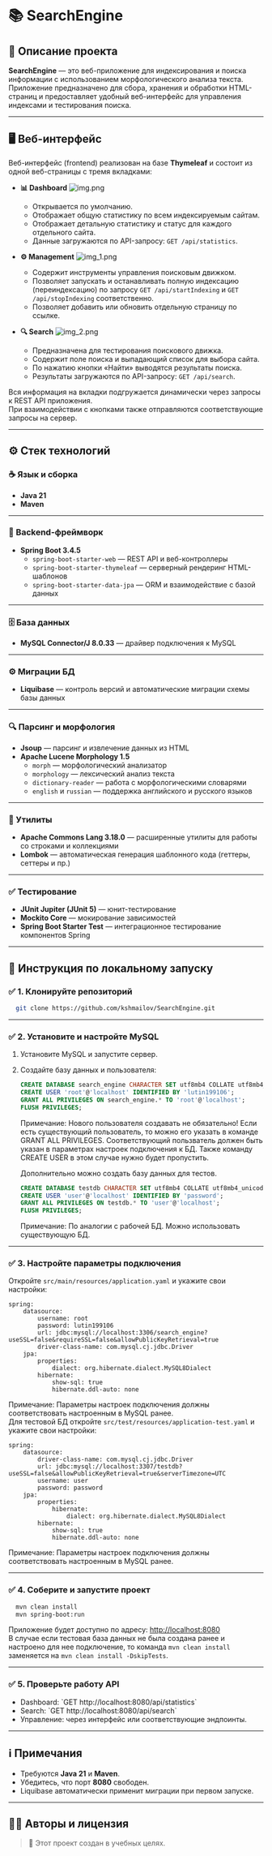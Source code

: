 # 📚 SearchEngine

## 📌 Описание проекта

**SearchEngine** — это веб-приложение для индексирования и поиска информации с использованием морфологического анализа текста.  
Приложение предназначено для сбора, хранения и обработки HTML-страниц и предоставляет удобный веб-интерфейс для управления индексами и тестирования поиска.

---

## 🖥️ Веб-интерфейс

Веб-интерфейс (frontend) реализован на базе **Thymeleaf** и состоит из одной веб-страницы с тремя вкладками:

- **📊 Dashboard**
![img.png](img.png)
    - Открывается по умолчанию.
    - Отображает общую статистику по всем индексируемым сайтам.
    - Отображает детальную статистику и статус для каждого отдельного сайта.
    - Данные загружаются по API-запросу: `GET /api/statistics`.

- **⚙️ Management**
![img_1.png](img_1.png)
    - Содержит инструменты управления поисковым движком.
    - Позволяет запускать и останавливать полную индексацию (переиндексацию) по запросу `GET /api/startIndexing` и `GET /api/stopIndexing` соответственно.
    - Позволяет добавить или обновить отдельную страницу по ссылке.

- **🔍 Search**
![img_2.png](img_2.png)
    - Предназначена для тестирования поискового движка.
    - Содержит поле поиска и выпадающий список для выбора сайта.
    - По нажатию кнопки «Найти» выводятся результаты поиска.
    - Результаты загружаются по API-запросу: `GET /api/search`.

Вся информация на вкладки подгружается динамически через запросы к REST API приложения.  
При взаимодействии с кнопками также отправляются соответствующие запросы на сервер.

---

## ⚙️ Стек технологий

### ☕ Язык и сборка
- **Java 21**
- **Maven**

---

### 🚀 Backend-фреймворк
- **Spring Boot 3.4.5**
    - `spring-boot-starter-web` — REST API и веб-контроллеры
    - `spring-boot-starter-thymeleaf` — серверный рендеринг HTML-шаблонов
    - `spring-boot-starter-data-jpa` — ORM и взаимодействие с базой данных

---

### 🗄️ База данных
- **MySQL Connector/J 8.0.33** — драйвер подключения к MySQL

---

### ⚙️ Миграции БД
- **Liquibase** — контроль версий и автоматические миграции схемы базы данных

---

### 🔍 Парсинг и морфология
- **Jsoup** — парсинг и извлечение данных из HTML
- **Apache Lucene Morphology 1.5**
    - `morph` — морфологический анализатор
    - `morphology` — лексический анализ текста
    - `dictionary-reader` — работа с морфологическими словарями
    - `english` и `russian` — поддержка английского и русского языков

---

### 🧰 Утилиты
- **Apache Commons Lang 3.18.0** — расширенные утилиты для работы со строками и коллекциями
- **Lombok** — автоматическая генерация шаблонного кода (геттеры, сеттеры и пр.)

---

### ✅ Тестирование
- **JUnit Jupiter (JUnit 5)** — юнит-тестирование
- **Mockito Core** — мокирование зависимостей
- **Spring Boot Starter Test** — интеграционное тестирование компонентов Spring

---

## 🚀 Инструкция по локальному запуску

### ✅ 1. Клонируйте репозиторий

```bash
  git clone https://github.com/kshmailov/SearchEngine.git
```

---

### ✅ 2. Установите и настройте MySQL

1. Установите MySQL и запустите сервер.
2. Создайте базу данных и пользователя:
   ```sql
   CREATE DATABASE search_engine CHARACTER SET utf8mb4 COLLATE utf8mb4_unicode_ci;
   CREATE USER 'root'@'localhost' IDENTIFIED BY 'lutin199106';
   GRANT ALL PRIVILEGES ON search_engine.* TO 'root'@'localhost';
   FLUSH PRIVILEGES;
   ```
    Примечание: Нового пользователя создавать не обязательно! Если есть существующий пользователь, то можно его указать в команде GRANT ALL PRIVILEGES. Соответствующий пользватель должен быть указан в параметрах настроек подключения к БД. Также команду CREATE USER в этом случае нужно будет пропустить.
  
    Дополнительно можно создать базу данных для тестов.
   ```sql
   CREATE DATABASE testdb CHARACTER SET utf8mb4 COLLATE utf8mb4_unicode_ci;
   CREATE USER 'user'@'localhost' IDENTIFIED BY 'password';
   GRANT ALL PRIVILEGES ON testdb.* TO 'user'@'localhost';
   FLUSH PRIVILEGES;
   ```
   Примечание: По аналогии с рабочей БД. Можно использовать существующую БД.
---

### ✅ 3. Настройте параметры подключения

Откройте `src/main/resources/application.yaml` и укажите свои настройки:

```properties
spring:
    datasource:
        username: root
        password: lutin199106
        url: jdbc:mysql://localhost:3306/search_engine?useSSL=false&requireSSL=false&allowPublicKeyRetrieval=true
        driver-class-name: com.mysql.cj.jdbc.Driver
    jpa:
        properties:
            dialect: org.hibernate.dialect.MySQL8Dialect
        hibernate:
            show-sql: true
            hibernate.ddl-auto: none
```

Примечание: Параметры настроек подключения должны соответствовать настроенным в MySQL ранее.  
Для тестовой БД откройте `src/test/resources/application-test.yaml` и укажите свои настройки:
```properties
spring:
    datasource:
        driver-class-name: com.mysql.cj.jdbc.Driver
        url: jdbc:mysql://localhost:3307/testdb?useSSL=false&allowPublicKeyRetrieval=true&serverTimezone=UTC
        username: user
        password: password
    jpa:
        properties:
            hibernate:
                dialect: org.hibernate.dialect.MySQL8Dialect
        hibernate:
            show-sql: true
            hibernate.ddl-auto: none
```

Примечание: Параметры настроек подключения должны соответствовать настроенным в MySQL ранее.

---

### ✅ 4. Соберите и запустите проект

```bash
  mvn clean install
  mvn spring-boot:run
```

Приложение будет доступно по адресу: [http://localhost:8080](http://localhost:8080)  
В случае если тестовая база данных не была создана ранее и настроено для нее подключение, то команда `mvn clean install` заменяется на `mvn clean install -DskipTests`.

---

### ✅ 5. Проверьте работу API

- Dashboard: \`GET http://localhost:8080/api/statistics\`
- Search: \`GET http://localhost:8080/api/search\`
- Управление: через интерфейс или соответствующие эндпоинты.


---

## ℹ️ Примечания

- Требуются **Java 21** и **Maven**.
- Убедитесь, что порт **8080** свободен.
- Liquibase автоматически применит миграции при первом запуске.

---

## 👨‍💻 Авторы и лицензия

> 📄 Этот проект создан в учебных целях.
